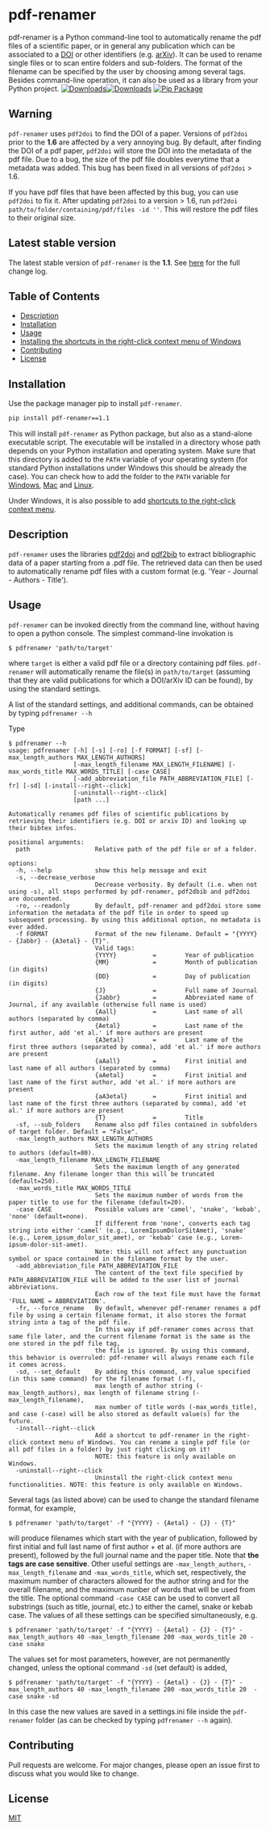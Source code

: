 # pdf-renamer
pdf-renamer is a Python command-line tool to automatically rename the pdf files of a scientific paper, or in general any publication which can be associated to a [DOI](http://dx.doi.org) or
other identifiers (e.g. [arXiv](https://arxiv.org)). It can be used to rename single files or to scan entire folders and sub-folders.
The format of the filename can be specified by the user by choosing among several tags. Besides command-line operation, it can also be used as a library
from your Python project. 
[![Downloads](https://pepy.tech/badge/pdf-renamer)](https://pepy.tech/project/pdf-renamer)[![Downloads](https://pepy.tech/badge/pdf-renamer/month)](https://pepy.tech/project/pdf-renamer)
[![Pip Package](https://img.shields.io/pypi/v/pdf-renamer?logo=PyPI)](https://pypi.org/project/pdf-renamer?versions=1.0?versions=1.1)

## Warning
```pdf-renamer``` uses ```pdf2doi``` to find the DOI of a paper. Versions of ```pdf2doi``` prior to the **1.6** are affected by a very annoying bug. By default, after finding the DOI of a pdf paper, ```pdf2doi``` will store the DOI into the metadata of the pdf file. Due to a bug, the size of the pdf file doubles everytime that a metadata was added. This bug has been fixed in all versions of ```pdf2doi``` > 1.6. 

If you have pdf files that have been affected by this bug, you can use ```pdf2doi``` to fix it. After updating ```pdf2doi``` to a version > 1.6, run ```pdf2doi path/to/folder/containing/pdf/files -id ''```. This will restore the pdf files to their original size.


## Latest stable version
The latest stable version of ```pdf-renamer``` is the **1.1**. See [here](https://github.com/MicheleCotrufo/pdf-renamer/releases) for the full change log.

## Table of Contents
 - [Description](#description)
 - [Installation](#installation)
 - [Usage](#usage)
 - [Installing the shortcuts in the right-click context menu of Windows](#installing-the-shortcuts-in-the-right-click-context-menu-of-windows)
  - [Contributing](#contributing)
 - [License](#license)

## Installation
Use the package manager pip to install ```pdf-renamer```.

```bash
pip install pdf-renamer==1.1
```
This will install ```pdf-renamer``` as  Python package, but also as a stand-alone executable script. 
The executable will be installed in a directory whose path depends on your Python installation and operating system. 
Make sure that this directory is added to the ```PATH``` variable of your operating system (for standard Python installations under Windows this should be already the case). 
You can check how to add the folder to the ```PATH``` variable for [Windows](https://www.google.com/search?q=python+add+script+folder+to+path+windows), 
[Mac](https://www.google.com/search?q=python+add+script+folder+to+path+mac) and [Linux](https://www.google.com/search?q=python+add+script+folder+to+path+linux).

Under Windows, it is also possible to add [shortcuts to the right-click context menu](#installing-the-shortcuts-in-the-right-click-context-menu-of-windows).

## Description
```pdf-renamer``` uses the libraries [pdf2doi](https://github.com/MicheleCotrufo/pdf2doi) and [pdf2bib](https://github.com/MicheleCotrufo/pdf2bib) to extract 
bibliographic data of a paper starting from a .pdf file. The retrieved data can then be used to automatically rename pdf files with a custom format (e.g. 'Year - Journal - Authors - Title').

## Usage

```pdf-renamer``` can be invoked directly from the command line, without having to open a python console.
The simplest command-line invokation is

```
$ pdfrenamer 'path/to/target'
```
where ```target``` is either a valid pdf file or a directory containing pdf files. ```pdf-renamer``` will automatically rename the file(s) in ```path/to/target``` 
(assuming that they are valid publications for which a DOI/arXiv ID can be found), by using the standard settings.

A list of the standard settings, and additional commands, can be obtained by typing ```pdfrenamer --h```

Type

```
$ pdfrenamer --h
usage: pdfrenamer [-h] [-s] [-ro] [-f FORMAT] [-sf] [-max_length_authors MAX_LENGTH_AUTHORS]
                  [-max_length_filename MAX_LENGTH_FILENAME] [-max_words_title MAX_WORDS_TITLE] [-case CASE]
                  [-add_abbreviation_file PATH_ABBREVIATION_FILE] [-fr] [-sd] [-install--right--click]
                  [-uninstall--right--click]
                  [path ...]

Automatically renames pdf files of scientific publications by retrieving their identifiers (e.g. DOI or arxiv ID) and looking up their bibtex infos.

positional arguments:
  path                  Relative path of the pdf file or of a folder.

options:
  -h, --help            show this help message and exit
  -s, --decrease_verbose
                        Decrease verbosity. By default (i.e. when not using -s), all steps performed by pdf-renamer, pdf2dbib and pdf2doi are documented.
  -ro, --readonly       By default, pdf-renamer and pdf2doi store some information the metadata of the pdf file in order to speed up subsequent processing. By using this additional option, no metadata is ever added.
  -f FORMAT             Format of the new filename. Default = "{YYYY} - {Jabbr} - {A3etal} - {T}".
                        Valid tags:
                        {YYYY}          =        Year of publication
                        {MM}            =        Month of publication (in digits)
                        {DD}            =        Day of publication (in digits)
                        {J}             =        Full name of Journal
                        {Jabbr}         =        Abbreviated name of Journal, if any available (otherwise full name is used)
                        {Aall}          =        Last name of all authors (separated by comma)
                        {Aetal}         =        Last name of the first author, add 'et al.' if more authors are present
                        {A3etal}        =        Last name of the first three authors (separated by comma), add 'et al.' if more authors are present
                        {aAall}         =        First initial and last name of all authors (separated by comma)
                        {aAetal}        =        First initial and last name of the first author, add 'et al.' if more authors are present
                        {aA3etal}       =        First initial and last name of the first three authors (separated by comma), add 'et al.' if more authors are present
                        {T}             =        Title
  -sf, --sub_folders    Rename also pdf files contained in subfolders of target folder. Default = "False".
  -max_length_authors MAX_LENGTH_AUTHORS
                        Sets the maximum length of any string related to authors (default=80).
  -max_length_filename MAX_LENGTH_FILENAME
                        Sets the maximum length of any generated filename. Any filename longer than this will be truncated (default=250).
  -max_words_title MAX_WORDS_TITLE
                        Sets the maximum number of words from the paper title to use for the filename (default=20).
  -case CASE            Possible values are 'camel', 'snake', 'kebab', 'none' (default=none).
                        If different from 'none', converts each tag string into either 'camel' (e.g., LoremIpsumDolorSitAmet), 'snake' (e.g., Lorem_ipsum_dolor_sit_amet), or 'kebab' case (e.g., Lorem-ipsum-dolor-sit-amet).
                        Note: this will not affect any punctuation symbol or space contained in the filename format by the user.
  -add_abbreviation_file PATH_ABBREVIATION_FILE
                        The content of the text file specified by PATH_ABBREVIATION_FILE will be added to the user list of journal abbreviations.
                        Each row of the text file must have the format 'FULL NAME = ABBREVIATION'.
  -fr, --force_rename   By default, whenever pdf-renamer renames a pdf file by using a certain filename format, it also stores the format string into a tag of the pdf file.
                        In this way if pdf-renamer comes across that same file later, and the current filename format is the same as the one stored in the pdf file tag,
                        the file is ignored. By using this command, this behavior is overruled: pdf-renamer will always rename each file it comes across.
  -sd, --set_default    By adding this command, any value specified (in this same command) for the filename format (-f),
                        max length of author string (-max_length_authors), max length of filename string (-max_length_filename),
                        max number of title words (-max_words_title), and case (-case) will be also stored as default value(s) for the future.
  -install--right--click
                        Add a shortcut to pdf-renamer in the right-click context menu of Windows. You can rename a single pdf file (or all pdf files in a folder) by just right clicking on it!
                        NOTE: this feature is only available on Windows.
  -uninstall--right--click
                        Uninstall the right-click context menu functionalities. NOTE: this feature is only available on Windows.
```
Several tags (as listed above) can be used to change the standard filename format, for example,
```
$ pdfrenamer 'path/to/target' -f "{YYYY} - {Aetal} - {J} - {T}"
```
will produce filenames which start with the year of publication, followed by first initial and full last name of first author + et al. (if more authors are present), followed by the full
journal name and the paper title.  Note that **the tags are case sensitive**.
Other useful settings are `-max_length_authors`, `-max_length_filename` and `-max_words_title`, which set, respectively, the maximum number of characters allowed for the author string and for the overall filename, and the maximum nunber of words that will be used from the title.
The optional command  `-case CASE` can be used to convert all substrings (such as title, journal, etc.) to either the camel, snake or kebab case. The values of all these settings can be specified simultaneously, e.g.
```
$ pdfrenamer 'path/to/target' -f "{YYYY} - {Aetal} - {J} - {T}" -max_length_authors 40 -max_length_filename 200 -max_words_title 20 -case snake
```
The values set for most parameters, however, are not permanently changed, unless the optional command ```-sd``` (set default) is added,
```
$ pdfrenamer 'path/to/target' -f "{YYYY} - {Aetal} - {J} - {T}" -max_length_authors 40 -max_length_filename 200 -max_words_title 20  -case snake -sd
```
In this case the new values are saved in a settings.ini file inside the ```pdf-renamer``` folder (as can be checked by typing ```pdfrenamer --h``` again).



## Contributing
Pull requests are welcome. For major changes, please open an issue first to discuss what you would like to change.


## License
[MIT](https://choosealicense.com/licenses/mit/)

